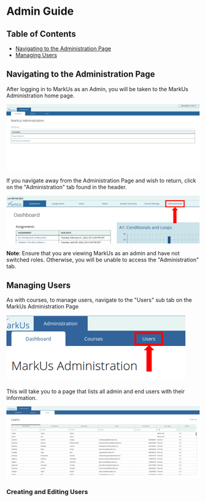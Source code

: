 # Admin Guide

## Table of Contents

- [Navigating to the Administration Page](#navigating-to-the-administration-page)
- [Managing Users](#managing-users)

## Navigating to the Administration Page

After logging in to MarkUs as an Admin, you will be taken to the MarkUs Administration home page.

![Markus Admin Dashboard](images/markus-admin-dashboard.png)

If you navigate away from the Administration Page and wish to return, click on the "Administration" tab found in the header.

![Markus Admin Tab](images/markus-admin-tab.png)

**Note**: Ensure that you are viewing MarkUs as an admin and have not switched roles. Otherwise, you will be unable to access the "Administration" tab.

## Managing Users

As with courses, to manage users, navigate to the "Users" sub tab on the MarkUs Administration Page

![Markus User Tab](images/markus-admin-user-tab.png)

This will take you to a page that lists all admin and end users with their information.

![Markus User List](images/markus-admin-users-list.png)

### Creating and Editing Users
